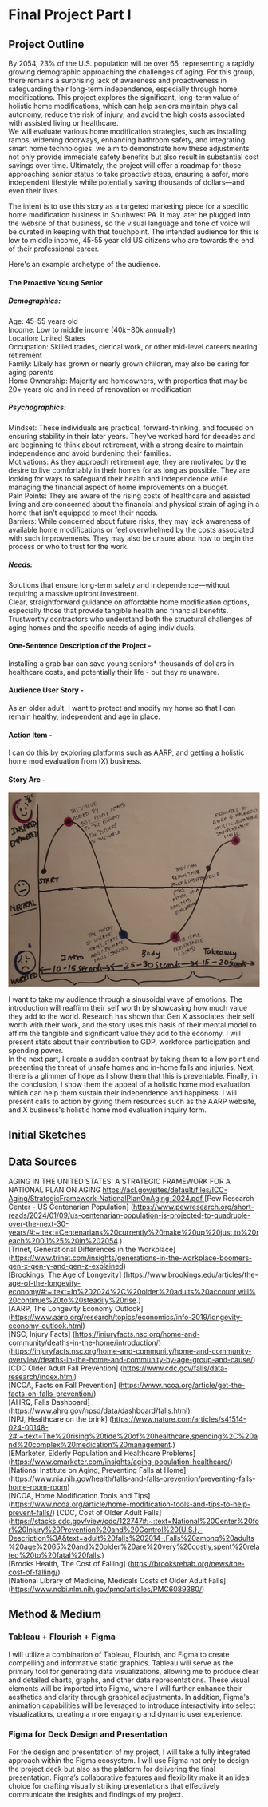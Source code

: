 # Final Project Part I

## Project Outline
By 2054, 23% of the U.S. population will be over 65, representing a rapidly growing demographic approaching the challenges of aging. For this group, there remains a surprising lack of awareness and proactiveness in safeguarding their long-term independence, especially through home modifications. This project explores the significant, long-term value of holistic home modifications, which can help seniors maintain physical autonomy, reduce the risk of injury, and avoid the high costs associated with assisted living or healthcare.         
We will evaluate various home modification strategies, such as installing ramps, widening doorways, enhancing bathroom safety, and integrating smart home technologies. we aim to demonstrate how these adjustments not only provide immediate safety benefits but also result in substantial cost savings over time. Ultimately, the project will offer a roadmap for those approaching senior status to take proactive steps, ensuring a safer, more independent lifestyle while potentially saving thousands of dollars—and even their lives.

The intent is to use this story as a targeted marketing piece for a specific home modification business in Southwest PA. It may later be plugged into the website of that business, so the visual language and tone of voice will be curated in keeping with that touchpoint. The intended audience for this is low to middle income, 45-55 year old US citizens who are towards the end of their professional career. 

Here's an example archetype of the audience.
#### The Proactive Young Senior
##### Demographics:      
Age: 45-55 years old       
Income: Low to middle income ($40k-$80k annually)       
Location: United States          
Occupation: Skilled trades, clerical work, or other mid-level careers nearing retirement      
Family: Likely has grown or nearly grown children, may also be caring for aging parents        
Home Ownership: Majority are homeowners, with properties that may be 20+ years old and in need of renovation or modification     

##### Psychographics:       
Mindset: These individuals are practical, forward-thinking, and focused on ensuring stability in their later years. They’ve worked hard for decades and are beginning to think about retirement, with a strong desire to maintain independence and avoid burdening their families.         
Motivations: As they approach retirement age, they are motivated by the desire to live comfortably in their homes for as long as possible. They are looking for ways to safeguard their health and independence while managing the financial aspect of home improvements on a budget.   
Pain Points: They are aware of the rising costs of healthcare and assisted living and are concerned about the financial and physical strain of aging in a home that isn’t equipped to meet their needs.      
Barriers: While concerned about future risks, they may lack awareness of available home modifications or feel overwhelmed by the costs associated with such improvements. They may also be unsure about how to begin the process or who to trust for the work.     

##### Needs:    
Solutions that ensure long-term safety and independence—without requiring a massive upfront investment.     
Clear, straightforward guidance on affordable home modification options, especially those that provide tangible health and financial benefits.     
Trustworthy contractors who understand both the structural challenges of aging homes and the specific needs of aging individuals.    

#### One-Sentence Description of the Project -    
Installing a grab bar can save young seniors* thousands of dollars in healthcare costs, and potentially their life - but they're unaware.    

#### Audience User Story -    
As an older adult, I want to protect and modify my home so that I can remain healthy, independent and age in place.    

#### Action Item -   
I can do this by exploring platforms such as AARP, and getting a holistic home mod evaluation from (X) business.    

#### Story Arc -   
![Story Arc](storyarc.jpg)

I want to take my audience through a sinusoidal wave of emotions. The introduction will reaffirm their self worth by showcasing how much value they add to the world. Research has shown that Gen X associates their self worth with their work, and the story uses this basis of their mental model to affirm the tangible and significant value they add to the economy. I will present stats about their contribution to GDP, workforce participation and spending power.   
In the next part, I create a sudden contrast by taking them to a low point and presenting the threat of unsafe homes and in-home falls and injuries. Next, there is a glimmer of hope as I show them that this is preventable. Finally, in the conclusion, I show them the appeal of a holistic home mod evaluation which can help them sustain their independence and happiness. I will present calls to action by giving them resources such as the AARP website, and X business's holistic home mod evaluation inquiry form.

## Initial Sketches   

## Data Sources
AGING IN THE UNITED STATES: A STRATEGIC FRAMEWORK FOR A NATIONAL PLAN ON AGING [https://acl.gov/sites/default/files/ICC-Aging/StrategicFramework-NationalPlanOnAging-2024.pdf ](url)
[Pew Research Center - US Centenarian Population] (https://www.pewresearch.org/short-reads/2024/01/09/us-centenarian-population-is-projected-to-quadruple-over-the-next-30-years/#:~:text=Centenarians%20currently%20make%20up%20just,to%20reach%200.1%25%20in%202054.)     
[Trinet, Generational Differences in the Workplace] (https://www.trinet.com/insights/generations-in-the-workplace-boomers-gen-x-gen-y-and-gen-z-explained)     
[Brookings, The Age of Longevity] (https://www.brookings.edu/articles/the-age-of-the-longevity-economy/#:~:text=In%202024%2C%20older%20adults%20account,will%20continue%20to%20steadily%20rise.)     
[AARP, The Longevity Economy Outlook] (https://www.aarp.org/research/topics/economics/info-2019/longevity-economy-outlook.html)    
[NSC, Injury Facts] (https://injuryfacts.nsc.org/home-and-community/deaths-in-the-home/introduction/)  
(https://injuryfacts.nsc.org/home-and-community/home-and-community-overview/deaths-in-the-home-and-community-by-age-group-and-cause/)     
[CDC Older Adult Fall Prevention] (https://www.cdc.gov/falls/data-research/index.html)  
[NCOA, Facts on Fall Prevention] (https://www.ncoa.org/article/get-the-facts-on-falls-prevention/)     
[AHRQ, Falls Dashboard] (https://www.ahrq.gov/npsd/data/dashboard/falls.html)     
[NPJ, Healthcare on the brink] (https://www.nature.com/articles/s41514-024-00148-2#:~:text=The%20rising%20tide%20of%20healthcare,spending%2C%20and%20complex%20medication%20management.)    
[EMarketer, Elderly Population and Healthcare Problems] (https://www.emarketer.com/insights/aging-population-healthcare/)   
[National Institute on Aging, Preventing Falls at Home] (https://www.nia.nih.gov/health/falls-and-falls-prevention/preventing-falls-home-room-room)   
[NCOA, Home Modification Tools and Tips] (https://www.ncoa.org/article/home-modification-tools-and-tips-to-help-prevent-falls/)
[CDC, Cost of Older Adult Falls] (https://stacks.cdc.gov/view/cdc/122747#:~:text=National%20Center%20for%20Injury%20Prevention%20and%20Control%20(U.S.),-Description%3A&text=adult%20falls%202014-,Falls%20among%20adults%20age%2065%20and%20older%20are%20very%20costly,spent%20related%20to%20fatal%20falls.)    
[Brooks Health, The Cost of Falling] (https://brooksrehab.org/news/the-cost-of-falling/)   
[National Library of Medicine, Medicals Costs of Older Adult Falls] (https://www.ncbi.nlm.nih.gov/pmc/articles/PMC6089380/)


## Method & Medium

### Tableau + Flourish + Figma
I will utilize a combination of Tableau, Flourish, and Figma to create compelling and informative static graphics. Tableau will serve as the primary tool for generating data visualizations, allowing me to produce clear and detailed charts, graphs, and other data representations. These visual elements will be imported into Figma, where I will further enhance their aesthetics and clarity through graphical adjustments. In addition, Figma's animation capabilities will be leveraged to introduce interactivity into select visualizations, creating a more engaging and dynamic user experience.   

### Figma for Deck Design and Presentation    
For the design and presentation of my project, I will take a fully integrated approach within the Figma ecosystem. I will use Figma not only to design the project deck but also as the platform for delivering the final presentation. Figma’s collaborative features and flexibility make it an ideal choice for crafting visually striking presentations that effectively communicate the insights and findings of my project.   
